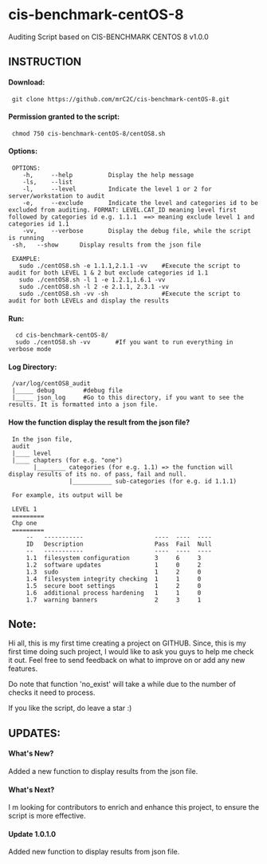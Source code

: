 # cis-benchmark-centOS-8
Auditing Script based on CIS-BENCHMARK CENTOS 8 v1.0.0


## INSTRUCTION
#### Download:

     git clone https://github.com/mrC2C/cis-benchmark-centOS-8.git
     
#### Permission granted to the script:
     chmod 750 cis-benchmark-centOS-8/centOS8.sh
     
#### Options:
     OPTIONS: 
        -h,     --help          Display the help message
        -ls,    --list
        -l,     --level         Indicate the level 1 or 2 for server/workstation to audit
        -e,     --exclude       Indicate the level and categories id to be excluded from auditing. FORMAT: LEVEL.CAT_ID meaning level first followed by categories id e.g. 1.1.1  ==> meaning exclude level 1 and categories id 1.1 
        -vv,    --verbose       Display the debug file, while the script is running
     -sh,	--show		Display results from the json file 

     EXAMPLE:
       sudo ./centOS8.sh -e 1.1.1,2.1.1 -vv    #Execute the script to audit for both LEVEL 1 & 2 but exclude categories id 1.1
       sudo ./centOS8.sh -l 1 -e 1.2.1,1.6.1 -vv
       sudo ./centOS8.sh -l 2 -e 2.1.1, 2.3.1 -vv
       sudo ./centOS8.sh -vv -sh               #Execute the script to audit for both LEVELs and display the results
        
#### Run:
      cd cis-benchmark-centOS-8/
      sudo ./centOS8.sh -vv       #If you want to run everything in verbose mode
      
#### Log Directory:
     /var/log/centOS8_audit
     |_____ debug        #debug file
     |_____ json_log     #Go to this directory, if you want to see the results. It is formatted into a json file.
     
#### How the function display the result from the json file?
     In the json file,
     audit
     |____ level
     |____ chapters (for e.g. "one")
           |________ categories (for e.g. 1.1) => the function will display results of its no. of pass, fail and null. 
                     |___________ sub-categories (for e.g. id 1.1.1)
     
     For example, its output will be
      
     LEVEL 1
     =========
     Chp one
     =========
	     --   -----------                    ----  ----  ----
	     ID   Description                    Pass  Fail  Null
	     --   -----------                    ----  ----  ----
	     1.1  filesystem configuration       3     6     3
	     1.2  software updates               1     0     2
	     1.3  sudo                           1     2     0
	     1.4  filesystem integrity checking  1     1     0
	     1.5  secure boot settings           1     2     0
	     1.6  additional process hardening   1     1     0
	     1.7  warning banners                2     3     1

## Note:
Hi all, this is my first time creating a project on GITHUB. Since, this is my first time doing such project, I would like to ask you guys to help me check it out. Feel free to send feedback on what to improve on or add any new features.
 
Do note that function 'no_exist' will take a while due to the number of checks it need to process. 

If you like the script, do leave a star :)
 
## UPDATES:
#### What's New?
Added a new function to display results from the json file.

#### What's Next?
I m looking for contributors to enrich and enhance this project, to ensure the script is more effective.

#### Update 1.0.1.0
Added new function to display results from json file. 
 
